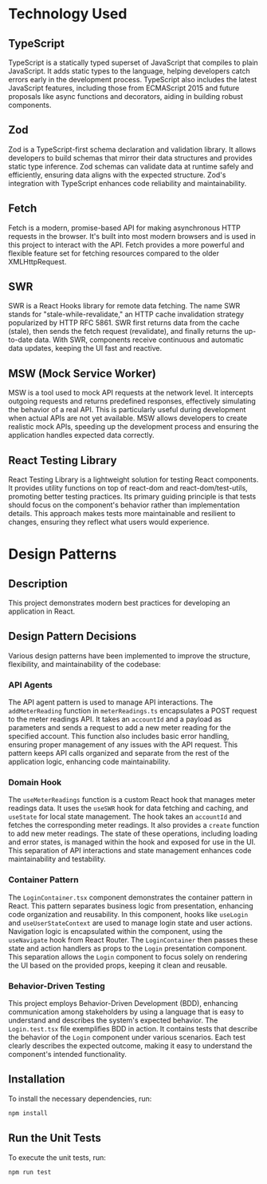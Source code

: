# Technology Used

## TypeScript
TypeScript is a statically typed superset of JavaScript that compiles to plain JavaScript. It adds static types to the language, helping developers catch errors early in the development process. TypeScript also includes the latest JavaScript features, including those from ECMAScript 2015 and future proposals like async functions and decorators, aiding in building robust components.

## Zod
Zod is a TypeScript-first schema declaration and validation library. It allows developers to build schemas that mirror their data structures and provides static type inference. Zod schemas can validate data at runtime safely and efficiently, ensuring data aligns with the expected structure. Zod's integration with TypeScript enhances code reliability and maintainability.

## Fetch
Fetch is a modern, promise-based API for making asynchronous HTTP requests in the browser. It's built into most modern browsers and is used in this project to interact with the API. Fetch provides a more powerful and flexible feature set for fetching resources compared to the older XMLHttpRequest.

## SWR
SWR is a React Hooks library for remote data fetching. The name SWR stands for "stale-while-revalidate," an HTTP cache invalidation strategy popularized by HTTP RFC 5861. SWR first returns data from the cache (stale), then sends the fetch request (revalidate), and finally returns the up-to-date data. With SWR, components receive continuous and automatic data updates, keeping the UI fast and reactive.

## MSW (Mock Service Worker)
MSW is a tool used to mock API requests at the network level. It intercepts outgoing requests and returns predefined responses, effectively simulating the behavior of a real API. This is particularly useful during development when actual APIs are not yet available. MSW allows developers to create realistic mock APIs, speeding up the development process and ensuring the application handles expected data correctly.

## React Testing Library
React Testing Library is a lightweight solution for testing React components. It provides utility functions on top of react-dom and react-dom/test-utils, promoting better testing practices. Its primary guiding principle is that tests should focus on the component's behavior rather than implementation details. This approach makes tests more maintainable and resilient to changes, ensuring they reflect what users would experience.

# Design Patterns

## Description
This project demonstrates modern best practices for developing an application in React.

## Design Pattern Decisions
Various design patterns have been implemented to improve the structure, flexibility, and maintainability of the codebase:

### API Agents
The API agent pattern is used to manage API interactions. The `addMeterReading` function in `meterReadings.ts` encapsulates a POST request to the meter readings API. It takes an `accountId` and a payload as parameters and sends a request to add a new meter reading for the specified account. This function also includes basic error handling, ensuring proper management of any issues with the API request. This pattern keeps API calls organized and separate from the rest of the application logic, enhancing code maintainability.

### Domain Hook
The `useMeterReadings` function is a custom React hook that manages meter readings data. It uses the `useSWR` hook for data fetching and caching, and `useState` for local state management. The hook takes an `accountId` and fetches the corresponding meter readings. It also provides a `create` function to add new meter readings. The state of these operations, including loading and error states, is managed within the hook and exposed for use in the UI. This separation of API interactions and state management enhances code maintainability and testability.

### Container Pattern
The `LoginContainer.tsx` component demonstrates the container pattern in React. This pattern separates business logic from presentation, enhancing code organization and reusability. In this component, hooks like `useLogin` and `useUserStateContext` are used to manage login state and user actions. Navigation logic is encapsulated within the component, using the `useNavigate` hook from React Router. The `LoginContainer` then passes these state and action handlers as props to the `Login` presentation component. This separation allows the `Login` component to focus solely on rendering the UI based on the provided props, keeping it clean and reusable.

### Behavior-Driven Testing
This project employs Behavior-Driven Development (BDD), enhancing communication among stakeholders by using a language that is easy to understand and describes the system's expected behavior. The `Login.test.tsx` file exemplifies BDD in action. It contains tests that describe the behavior of the `Login` component under various scenarios. Each test clearly describes the expected outcome, making it easy to understand the component's intended functionality.

## Installation
To install the necessary dependencies, run:
```bash
npm install
```

## Run the Unit Tests
To execute the unit tests, run:
```bash
npm run test
```